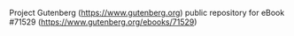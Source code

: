 Project Gutenberg (https://www.gutenberg.org) public repository
for eBook #71529 (https://www.gutenberg.org/ebooks/71529)
